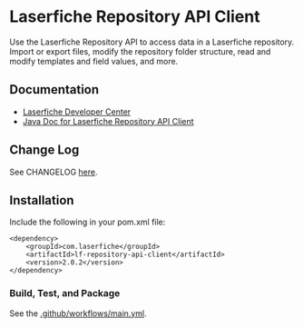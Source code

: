 # Laserfiche Repository API Client

Use the Laserfiche Repository API to access data in a Laserfiche repository. Import or export files, modify the repository folder structure, read and modify templates and field values, and more.

## Documentation

- [Laserfiche Developer Center](https://developer.laserfiche.com/)
- [Java Doc for Laserfiche Repository API Client](https://s01.oss.sonatype.org/service/local/repositories/releases/archive/com/laserfiche/lf-repository-api-client/2.0.2/lf-repository-api-client-2.0.2-javadoc.jar/!/index.html)

## Change Log

See CHANGELOG [here](https://github.com/Laserfiche/lf-repository-api-client-java/blob/HEAD/CHANGELOG.md).

## Installation

Include the following in your pom.xml file:

```
<dependency>
    <groupId>com.laserfiche</groupId>
    <artifactId>lf-repository-api-client</artifactId>
    <version>2.0.2</version>
</dependency>
```

### Build, Test, and Package

See the [.github/workflows/main.yml](https://github.com/Laserfiche/lf-repository-api-client-java/blob/HEAD/.github/workflows/main.yml).
